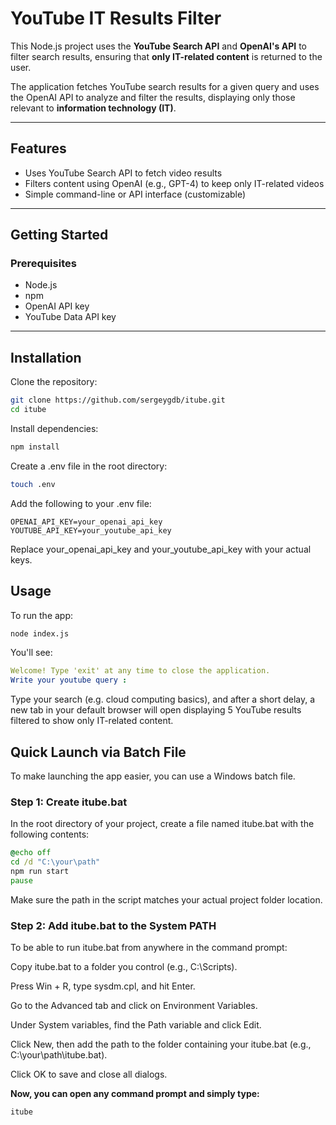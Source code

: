 # YouTube IT Results Filter

This Node.js project uses the **YouTube Search API** and **OpenAI's API** to filter search results, ensuring that **only IT-related content** is returned to the user.

The application fetches YouTube search results for a given query and uses the OpenAI API to analyze and filter the results, displaying only those relevant to **information technology (IT)**.

---

## Features

- Uses YouTube Search API to fetch video results
- Filters content using OpenAI (e.g., GPT-4) to keep only IT-related videos
- Simple command-line or API interface (customizable)

---

## Getting Started

### Prerequisites

- Node.js
- npm
- OpenAI API key
- YouTube Data API key

---

## Installation

Clone the repository:

``` bash
git clone https://github.com/sergeygdb/itube.git
cd itube
```
Install dependencies:

``` bash
npm install
```

Create a .env file in the root directory:

``` bash
touch .env
```

Add the following to your .env file:

``` env
OPENAI_API_KEY=your_openai_api_key
YOUTUBE_API_KEY=your_youtube_api_key
```

Replace your_openai_api_key and your_youtube_api_key with your actual keys.

## Usage

To run the app:

``` bash
node index.js
```

You'll see:

``` yaml
Welcome! Type 'exit' at any time to close the application.
Write your youtube query :
```
Type your search (e.g. cloud computing basics), and after a short delay, a new tab in your default browser will open displaying 5 YouTube results filtered to show only IT-related content.


## Quick Launch via Batch File

To make launching the app easier, you can use a Windows batch file.


### Step 1: Create itube.bat

In the root directory of your project, create a file named itube.bat with the following contents:

``` bat
@echo off
cd /d "C:\your\path"
npm run start
pause
```

Make sure the path in the script matches your actual project folder location.

### Step 2: Add itube.bat to the System PATH

To be able to run itube.bat from anywhere in the command prompt:

Copy itube.bat to a folder you control (e.g., C:\Scripts).

Press Win + R, type sysdm.cpl, and hit Enter.

Go to the Advanced tab and click on Environment Variables.

Under System variables, find the Path variable and click Edit.

Click New, then add the path to the folder containing your itube.bat (e.g., C:\your\path\itube.bat).

Click OK to save and close all dialogs.


**Now, you can open any command prompt and simply type:**

``` bash
itube
```
